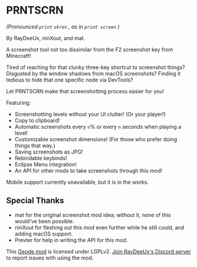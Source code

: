 # <cy>PRNTSCRN</c>

<c-AAAAAA>*(Pronounced  `print`  `skren` , as in  `print screen` )*</c>

<c-e0e0e0>By</c> <c-009d9d>Ray</c><c-00ffff>Dee</c><c-009d9d>Ux</c><c-e0e0e0>,</c> <c-00ff00>nin</c><c-2222ff>X</c><c-00ff00>out</c><c-e0e0e0>, and</c> <c-ff6666>mat</c><c-e0e0e0>.</c>

A screenshot tool not too dissimilar from the F2 screenshot key from Minecraft!

Tired of reaching for that clunky three-key shortcut to screenshot things? Disgusted by the window shadows from macOS screenshots? Finding it tedious to hide that one specific node via DevTools?

Let <cy>PRNTSCRN</c> make that screenshotting process easier for you!

Featuring:
- Screenshotting levels without your UI clutter! (Or your player!)
- Copy to clipboard!
- Automatic screenshots every `n`% or every `n` seconds when playing a level!
- Customizable screenshot dimensions! (For those who prefer doing things that way.)
- Saving screenshots as JPG!
- Rebindable keybinds!
- Eclipse Menu integration!
- An API for other mods to take screenshots through this mod!

Mobile support currently unavailable, but it is in the works.

## Special Thanks
- <c-ff6666>mat</c> for the original screenshot mod idea; without it, none of this would've been possible.
- <c-00ff00>nin</c><c-2222ff>X</c><c-00ff00>out</c> for fleshing out this mod even further while he still could, and adding macOS support.
- <c-7d7dff>Prev</c><c-ffa040>ter</c> for help in writing the API for this mod.

This [Geode mod](https://geode-sdk.org) is licensed under LGPLv2. [Join RayDeeUx's Discord server](https://discord.gg/WqZBYdBWZW) to report issues with using the mod.